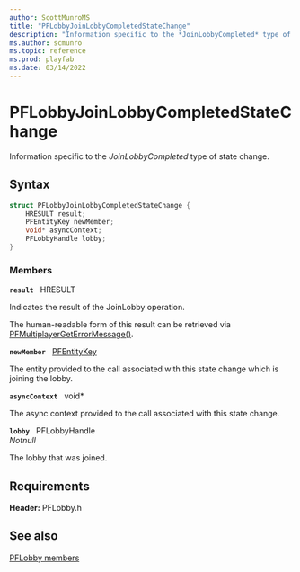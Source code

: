 ```yaml
---
author: ScottMunroMS
title: "PFLobbyJoinLobbyCompletedStateChange"
description: "Information specific to the *JoinLobbyCompleted* type of state change."
ms.author: scmunro
ms.topic: reference
ms.prod: playfab
ms.date: 03/14/2022
---
```


# PFLobbyJoinLobbyCompletedStateChange  

Information specific to the *JoinLobbyCompleted* type of state change.  

## Syntax  
  
```cpp
struct PFLobbyJoinLobbyCompletedStateChange {  
    HRESULT result;  
    PFEntityKey newMember;  
    void* asyncContext;  
    PFLobbyHandle lobby;  
}  
```
  
### Members  
  
**`result`** &nbsp; HRESULT  
  
Indicates the result of the JoinLobby operation.
  
The human-readable form of this result can be retrieved via [PFMultiplayerGetErrorMessage()](../../pfmultiplayer/functions/pfmultiplayergeterrormessage.md).
  
**`newMember`** &nbsp; [PFEntityKey](../../pfmultiplayer/pfentitykey_clientsdk.md)  
  
The entity provided to the call associated with this state change which is joining the lobby.
  
**`asyncContext`** &nbsp; void*  
  
The async context provided to the call associated with this state change.
  
**`lobby`** &nbsp; PFLobbyHandle  
*_Notnull_*  
  
The lobby that was joined.
  
  
## Requirements  
  
**Header:** PFLobby.h
  
## See also  
[PFLobby members](../pflobby_members.md)  

  
  
